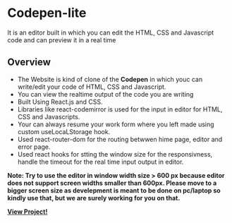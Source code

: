 # Codepen-lite

It is an editor built in which you can edit the HTML, CSS and Javascript code and can preview it in a real time 

## Overview

- The Website is kind of clone of the  <strong>Codepen</strong> in which youc can write/edit your code of HTML, CSS and Javascript.
- You can view the realtime output of the code you are writing
- Built Using React.js and CSS.
- Libraries like react-codemirror is used for the input in editor for HTML, CSS and Javascripts.
- Your can always resume your work form where you left made using custom useLocaLStorage hook.
- Used react-router-dom for the routing betwwen hime page, editor and error page.
- Used react hooks for stting the window size for the responsivness, handle the timeout for the real time input output in editor.

<strong>Note: Try to use the editor in window width size > 600 px because editor does not support screen widths smaller than <strong>600px</strong>. Please move to a bigger screen size as develepment is meant to be done on pc/laptop so kindly use that, but we are surely working for you on that.

<strong>[View Project!](https://vibhore-jain-codepen-lite.netlify.app/)</strong>